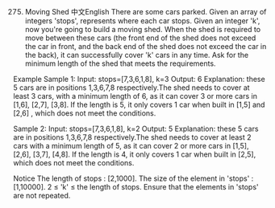 275. Moving Shed
中文English
There are some cars parked. Given an array of integers 'stops', represents where each car stops. Given an integer 'k', now you're going to build a moving shed. When the shed is required to move between these cars (the front end of the shed does not exceed the car in front, and the back end of the shed does not exceed the car in the back), it can successfully cover 'k' cars in any time. Ask for the minimum length of the shed that meets the requirements.

Example
Sample 1:
Input: stops=[7,3,6,1,8], k=3
Output: 6
Explanation: these 5 cars are in positions 1,3,6,7,8 respectively.The shed needs to cover at least 3 cars, with a minimum length of 6, as it can cover 3 or more cars in [1,6], [2,7], [3,8]. If the length is 5, it only covers 1 car when built in [1,5] and [2,6] , which does not meet the conditions.

Sample 2:
Input: stops=[7,3,6,1,8], k=2
Output: 5
Explanation: these 5 cars are in positions 1,3,6,7,8 respectively.The shed needs to cover at least 2 cars with a minimum length of 5, as it can cover 2 or more cars in [1,5], [2,6], [3,7], [4,8]. If the length is 4, it only covers 1 car when built in [2,5], which does not meet the conditions.

Notice
The length of stops : [2,1000].
The size of the element in 'stops' : [1,10000].
2 ≤ 'k' ≤ the length of stops.
Ensure that the elements in 'stops' are not repeated.

